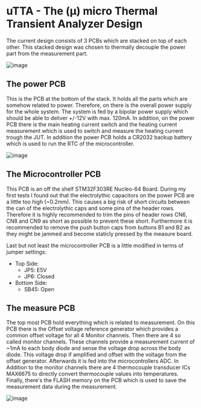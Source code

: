 # uTTA - The  (µ) micro Thermal Transient Analyzer Design

The current design consists of 3 PCBs which are stacked on top of each other. This stacked design was chosen to thermally decouple the power part from the measurement part.

![image](https://github.com/user-attachments/assets/843d284c-8f09-4e77-ac30-0ddc9b505430)



## The power PCB
This is the PCB at the bottom of the stack. It holds all the parts which are somehow related to power. Therefore, on there is the overall power supply for the whole system. The system is fed by a bipolar power supply which should be able to deliver +/-12V with max. 120mA. In addition, on the power PCB there is the main heating current switch and the heating current measurement which is used to switch and measure the heating current trough the JUT. In addition the power PCB holds a CR2032 backup battery which is used to run the RTC of the microcontroller.

![image](https://github.com/user-attachments/assets/10547ed6-6d63-4760-b79a-77b642c3e5ae)



## The Microcontroller PCB
This PCB is an off the shelf STM32F303RE Nucleo-64 Board. During my first tests I found out that the electrolythic capacitors on the power PCB are a little too high (~0.2mm). This causes a big risk of short circuits between the can of the electrolythic caps and some pins of the header rows. Therefore it is highly recommended to trim the pins of header rows CN6, CN8 and CN9 as short as possible to prevent these short. Furthermore it is recommended to remove the push button caps from buttons B1 and B2 as they might be jammed and become staticly pressed by the measure board.

Last but not least the microcontroller PCB is a little modified in terms of jumper settings: 

- Top Side:
  - JP5: E5V
  - JP6: Closed
- Bottom Side:
  - SB45: Open


## The measure PCB
The top most PCB hold everything which is related to measurement. On this PCB there is the Offset voltage reference generator which provides a common offset voltage for all 4 Monitor channels. Then there are 4 so called monitor channels. These channels provide a measurement current of ~1mA to each body diode and sense the voltage drop across the body diode. This voltage drop if amplified and offset with the voltage from the offset generator. Afterwards it is fed into the microcontrollers ADC. In Addition to the monitor channels there are 4 thermocouple transducer ICs MAX6675 to directly convert thermocouple values into temperatures. Finally, there's the FLASH memory on the PCB which is used to save the measurement data during the measurement.

![image](https://github.com/user-attachments/assets/d7d10266-506a-4022-8d3e-fb6234e7a924)



